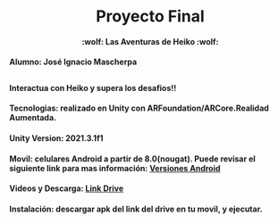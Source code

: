 <h1 align="center"> Proyecto Final </h1>

<h4 align="center">
:wolf: Las Aventuras de Heiko :wolf:
</h4>

<h4> Alumno: José Ignacio Mascherpa</h4>



## 

#### Interactua con Heiko y supera los desafios!!

#### Tecnologias: realizado en Unity con ARFoundation/ARCore.Realidad Aumentada.
#### Unity Version: 2021.3.1f1
#### Movil: celulares Android a partir de 8.0(nougat). Puede revisar el siguiente link para mas información: [Versiones Android](https://developers.google.com/ar/devices#google_play) 
#### Videos y Descarga: [Link Drive](https://drive.google.com/drive/u/2/folders/1E4ioB0stPU3JY5O9hLxaTZG8dIv-3IyL?hl=es)
#### Instalación: descargar apk del link del drive en tu movil, y ejecutar.
